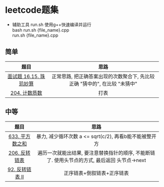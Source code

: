 # leetcode题集

- 辅助工具 run.sh 使用g++快速编译并运行  
    bash run.sh {file_name}.cpp  
    run.sh {file_name}.cpp


## 简单

题目 | 思路
:-: | :-:
[面试题 16.15. 珠玑妙算](https://leetcode-cn.com/problems/master-mind-lcci/) | 正常思路, 把正确答案出现的次数聚合下, 先比较正确 "猜中的", 在比较 "未猜中"
[204. 计数质数](https://leetcode-cn.com/problems/count-primes/) | 打表


## 中等

题目 | 思路
:-: | :-:
[633. 平方数之和](https://leetcode-cn.com/problems/sum-of-square-numbers/) | 暴力, 减少循环次数 a <= sqrt(c/2), 再看b能不能被整开方
[206. 反转链表](https://leetcode-cn.com/problems/reverse-linked-list/) | 遍历一次就能出结果, 要注意替换指针的顺序, 不能断链了. 使用头节点的方式, 最后返回 头节点->next
[92. 反转链表 II](https://leetcode-cn.com/problems/reverse-linked-list-ii/) | 正序链表+倒叙链表+正序链表

